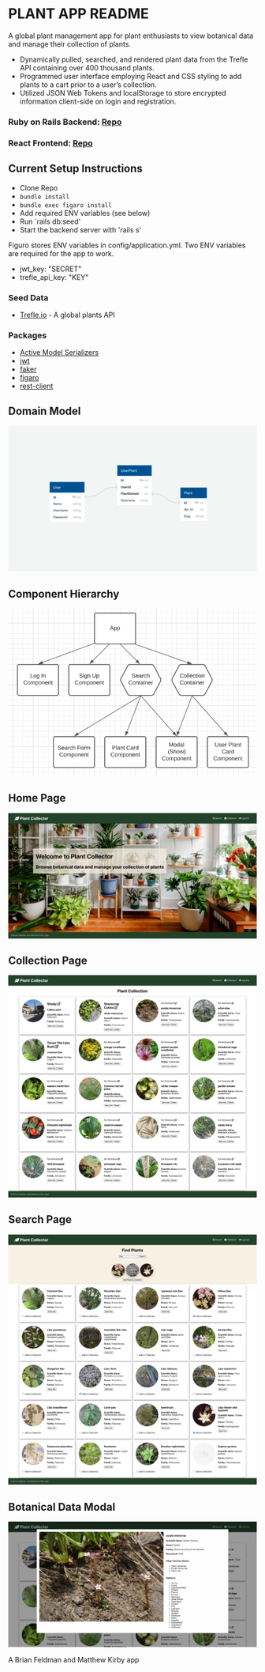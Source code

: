# PLANT APP README

A global plant management app for plant enthusiasts to view botanical data and manage their collection of plants.

- Dynamically pulled, searched, and rendered plant data from the Trefle API containing over 400 thousand plants.
- Programmed user interface employing React and CSS styling to add plants to a cart prior to a user’s collection.
- Utilized JSON Web Tokens and localStorage to store encrypted information client-side on login and registration.

### Ruby on Rails Backend: [Repo](https://github.com/mkirby/Plant-Project-BE)

### React Frontend: [Repo](https://github.com/mkirby/Plant-Project-FE)

## Current Setup Instructions

- Clone Repo
- `bundle install`
- `bundle exec figaro install`
- Add required ENV variables (see below)
- Run `rails db:seed'
- Start the backend server with 'rails s'

Figuro stores ENV variables in config/application.yml. Two ENV variables are required for the app to work.

- jwt_key: "SECRET"
- trefle_api_key: "KEY"

### Seed Data

- [Trefle.io](trefle.io/) - A global plants API

### Packages

- [Active Model Serializers](https://github.com/rails-api/active_model_serializers)
- [jwt](https://github.com/jwt/ruby-jwt)
- [faker](https://github.com/faker-ruby/faker)
- [figaro](https://github.com/laserlemon/figaro)
- [rest-client](https://github.com/rest-client/rest-client)

## Domain Model

![Domain Model](./readme_images/plant-collector-domain-model.png)

## Component Hierarchy

![Component Hierarchy](./readme_images/plant-collector-components.png)

## Home Page

![Home Page](./readme_images/plant-collector-homepage.png)

## Collection Page

![Collection Page](./readme_images/plant-collector-collection.png)

## Search Page

![Search Page](./readme_images/plant-collector-search.png)

## Botanical Data Modal

![Botanical Data Modal](./readme_images/plant-collector-modal.png)

A Brian Feldman and Matthew Kirby app
